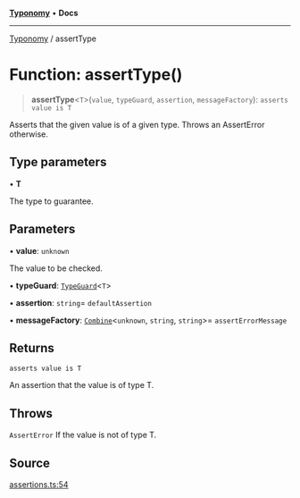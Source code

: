 [**Typonomy**](../README.md) • **Docs**

***

[Typonomy](../globals.md) / assertType

# Function: assertType()

> **assertType**\<`T`\>(`value`, `typeGuard`, `assertion`, `messageFactory`): `asserts value is T`

Asserts that the given value is of a given type.
Throws an AssertError otherwise.

## Type parameters

• **T**

The type to guarantee.

## Parameters

• **value**: `unknown`

The value to be checked.

• **typeGuard**: [`TypeGuard`](../type-aliases/TypeGuard.md)\<`T`\>

• **assertion**: `string`= `defaultAssertion`

• **messageFactory**: [`Combine`](../type-aliases/Combine.md)\<`unknown`, `string`, `string`\>= `assertErrorMessage`

## Returns

`asserts value is T`

An assertion that the value is of type T.

## Throws

`AssertError` If the value is not of type T.

## Source

[assertions.ts:54](https://github.com/softcraft-development/typonomy/blob/1c47fc13034f4e53267c72ada03a418616dc092e/src/assertions.ts#L54)
